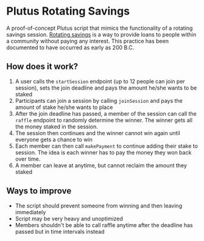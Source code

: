 # Plutus Rotating Savings
A proof-of-concept Plutus script that mimics the functionality of a rotating savings session. [Rotating savings](https://www.investopedia.com/terms/r/rotating-credit-and-savings-association.asp#:~:text=A%20rotating%20savings%20and%20credit%20association%20(ROSCA)%20is%20a%20group,the%20funds%20at%20each%20meeting) is a way to provide loans to people within a community without paying any interest. This practice has been documented to have occurred as early as 200 B.C.

## How does it work?
1. A user calls the `startSession` endpoint (up to 12 people can join per session), sets the join deadline and pays the amount he/she wants to be staked
2. Participants can join a session by calling `joinSession` and pays the amount of stake he/she wants to place
3. After the join deadline has passed, a member of the session can call the `raffle` endpoint to randomly determine the winner. The winner gets all the money staked in the session.
4. The session then continues and the winner cannot win again until everyone gets a chance to win
5. Each member can then call `makePayment` to continue adding their stake to session. The idea is each winner has to pay the money they won back over time.
6. A member can leave at anytime, but cannot reclaim the amount they staked

## Ways to improve
- The script should prevent someone from winning and then leaving immediately
- Script may be very heavy and unoptimized
- Members shouldn't be able to call raffle anytime after the deadline has passed but in time intervals instead
